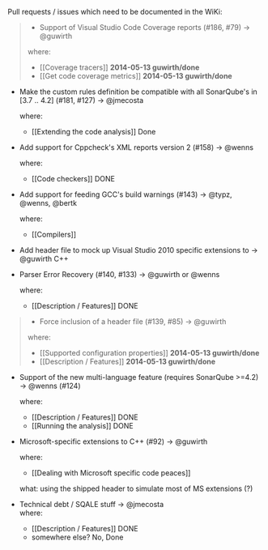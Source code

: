 Pull requests / issues which need to be documented in the WiKi:

> - Support of Visual Studio Code Coverage reports (#186, #79)           -> @guwirth
>  
>  where:
>  * [[Coverage tracers]] **2014-05-13 guwirth/done**
>  * [[Get code coverage metrics]] **2014-05-13 guwirth/done**

- Make the custom rules definition be compatible with all SonarQube's in [3.7 .. 4.2] (#181, #127)                                  -> @jmecosta 

  where: 
  * [[Extending the code analysis]] Done

- Add support for Cppcheck's XML reports version 2 (#158)              -> @wenns

  where: 
  * [[Code checkers]]                                                      DONE

- Add support for feeding GCC's build warnings (#143)                  -> @typz, @wenns, @bertk

  where:
  * [[Compilers]]

- Add header file to mock up Visual Studio 2010 specific extensions to -> @guwirth
  C++
- Parser Error Recovery (#140, #133)                                   -> @guwirth or @wenns

  where:
  * [[Description / Features]] DONE

> - Force inclusion of a header file (#139, #85)                         -> @guwirth
> 
>  where:
>  * [[Supported configuration properties]] **2014-05-13 guwirth/done**
>  * [[Description / Features]] **2014-05-13 guwirth/done**

- Support of the new multi-language feature (requires SonarQube >=4.2) -> @wenns
 (#124)

  where:
  * [[Description / Features]] DONE
  * [[Running the analysis]] DONE

- Microsoft-specific extensions to C++ (#92)                           -> @guwirth

  where: 
  * [[Dealing with Microsoft specific code peaces]]

  what: using the shipped header to simulate most of MS extensions (?)

- Technical debt / SQALE stuff                                         -> @jmecosta  
  where:
  * [[Description / Features]] DONE  
  * somewhere else? No, Done
